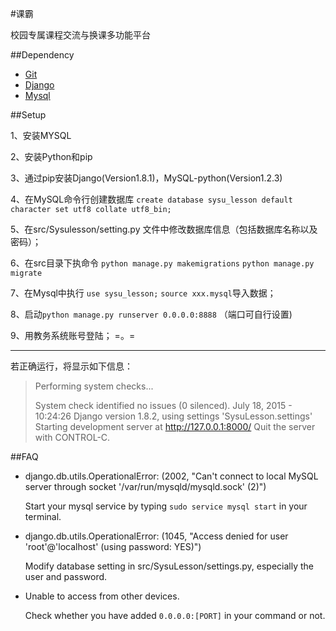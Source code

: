 #课霸

校园专属课程交流与换课多功能平台

##Dependency

-   [Git](https://git-scm.com/)
-	[Django](https://www.djangoproject.com/)
-	[Mysql](https://www.mysql.com/)

##Setup

1、安装MYSQL

2、安装Python和pip

3、通过pip安装Django(Version1.8.1)，MySQL-python(Version1.2.3)

4、在MySQL命令行创建数据库 ```create database sysu_lesson default character set utf8 collate utf8_bin;```

5、在src/Sysulesson/setting.py 文件中修改数据库信息（包括数据库名称以及密码）；

6、在src目录下执命令 ```python manage.py makemigrations``` ```python manage.py migrate```

7、在Mysql中执行 ```use sysu_lesson;```   ```source xxx.mysql```导入数据；

8、启动```python manage.py runserver 0.0.0.0:8888``` （端口可自行设置)

9、用教务系统账号登陆； =。=

***

若正确运行，将显示如下信息：
> Performing system checks...
> 
> System check identified no issues (0 silenced).
> July 18, 2015 - 10:24:26
> Django version 1.8.2, using settings 'SysuLesson.settings'
> Starting development server at http://127.0.0.1:8000/
> Quit the server with CONTROL-C.

##FAQ
- django.db.utils.OperationalError: (2002, "Can't connect to local MySQL server through socket '/var/run/mysqld/mysqld.sock' (2)")

    Start your mysql service by typing ```sudo service mysql start``` in your terminal.

- django.db.utils.OperationalError: (1045, "Access denied for user 'root'@'localhost' (using password: YES)")

    Modify database setting in src/SysuLesson/settings.py, especially the user and password.

- Unable to access from other devices.

    Check whether you have added ```0.0.0.0:[PORT]``` in your command or not.
